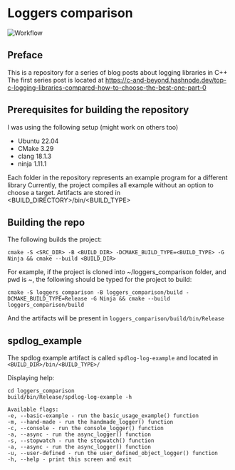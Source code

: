 Loggers comparison
==================

 ![Workflow](https://img.shields.io/badge/Workflow-failing-red?style=for-the-badge)

Preface
-------

This is a repository for a series of blog posts about logging libraries in C++ 
The first series post is located at <https://c-and-beyond.hashnode.dev/top-c-logging-libraries-compared-how-to-choose-the-best-one-part-0>

Prerequisites for building the repository
-----------------------------------------

I was using the following setup (might work on others too)

- Ubuntu 22.04
- CMake 3.29
- clang 18.1.3
- ninja 1.11.1
  
Each folder in the repository represents an example program for a different library
Currently, the project compiles all example without an option to choose a target. 
Artifacts are stored in <BUILD_DIRECTORY>/bin/<BUILD_TYPE>

Building the repo
-----------------

The following builds the project:

```cmake -S <SRC_DIR> -B <BUILD_DIR> -DCMAKE_BUILD_TYPE=<BUILD_TYPE> -G Ninja && cmake --build <BUILD_DIR>```

For example, if the project is cloned into ~/loggers_comparison folder, and pwd is ~, the following should be typed for the project to build:

```cmake -S loggers_comparison -B loggers_comparison/build -DCMAKE_BUILD_TYPE=Release -G Ninja && cmake --build loggers_comparison/build```

And the artifacts will be present in ```loggers_comparison/build/bin/Release```

spdlog_example
--------------

The spdlog example artifact is called ```spdlog-log-example``` and located in ```<BUILD_DIR>/bin/<BUILD_TYPE>/```

Displaying help:

```
cd loggers_comparison
build/bin/Release/spdlog-log-example -h

Available flags:
-e, --basic-example - run the basic_usage_example() function
-m, --hand-made - run the handmade_logger() function
-c, --console - run the console_logger() function
-a, --async - run the async_logger() function
-s, --stopwatch - run the stopwatch() function
-a, --async - run the async_logger() function
-u, --user-defined - run the user_defined_object_logger() function
-h, --help - print this screen and exit
```